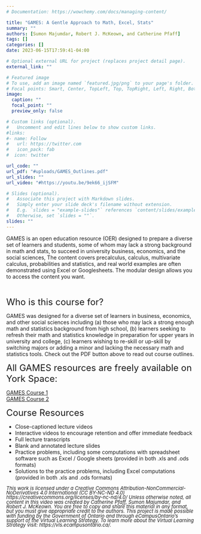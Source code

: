 ```yaml
---
# Documentation: https://wowchemy.com/docs/managing-content/

title: "GAMES: A Gentle Approach to Math, Excel, Stats"
summary: ""
authors: [Sumon Majumdar, Robert J. McKeown, and Catherine Pfaff]
tags: []
categories: []
date: 2023-06-15T17:59:41-04:00

# Optional external URL for project (replaces project detail page).
external_link: ""

# Featured image
# To use, add an image named `featured.jpg/png` to your page's folder.
# Focal points: Smart, Center, TopLeft, Top, TopRight, Left, Right, BottomLeft, Bottom, BottomRight.
image:
  caption: ""
  focal_point: ""
  preview_only: false

# Custom links (optional).
#   Uncomment and edit lines below to show custom links.
#links:
#- name: Follow
#   url: https://twitter.com
#   icon_pack: fab
#  icon: twitter

url_code: ""
url_pdf: "#uploads/GAMES_Outlines.pdf"   
url_slides: ""
url_video: "#https://youtu.be/9ek66_ijSFM"

# Slides (optional).
#   Associate this project with Markdown slides.
#   Simply enter your slide deck's filename without extension.
#   E.g. `slides = "example-slides"` references `content/slides/example-slides.md`.
#   Otherwise, set `slides = ""`.
slides: ""
---
```


<p>GAMES is an open education resource (OER) designed to prepare a diverse set of learners and students, some of whom may lack a strong background in math and stats, to succeed in university business, economics, and the social sciences, The content covers precalculus, calculus, multivariate calculus, probabilities and statistics, and real world examples are often demonstrated using Excel or Googlesheets. The modular design allows you to access the content you want.<p><br>

<font size="+2">Who is this course for?</font>

GAMES was designed for a diverse set of learners in business, economics, and other social sciences including (a) those who may lack a strong enough math and statistics background from high school, (b) learners seeking to refresh their math and statistics knowledge in preparation for upper years in university and college, (c) learners wishing to re-skill or up-skill by switching majors or adding a minor and lacking the necessary math and statistics tools. Check out the PDF button above to read out course outlines.<br>

<font size="+2">All GAMES resources are freely available on York Space:</font><br>

<a href="https://yorkspace.library.yorku.ca/xmlui/handle/10315/39775">GAMES Course 1</a> <br>
<a href="https://yorkspace.library.yorku.ca/xmlui/handle/10315/39776">GAMES Course 2</a><br>

<font size="+2">Course Resources</font>

<ul>
  <li>Close-captioned lecture videos</li>
  <li>Interactive videos to encourage retention and offer immediate feedback</li>
  <li>Full lecture transcripts</li>
  <li>Blank and annotated lecture slides</li>
  <li>Practice problems, including some computations with spreadsheet software such as Excel / Google sheets (provided in both .xls and .ods formats)</li>
  <li>Solutions to the practice problems, including Excel computations (provided in both .xls and .ods formats)</li>
</ul>


<p style="line-height:0.95">
<font size="-1"> <i>This work is licensed under a Creative Commons Attribution-NonCommercial-NoDerivatives 4.0 International (CC BY-NC-ND 4.0) https://creativecommons.org/licenses/by-nc-nd/4.0/  Unless otherwise noted, all content in this video was created by Catherine Pfaff, Sumon Majumdar, and Robert J. McKeown. You are free to copy and share this material in any format, but you must give appropriate credit to the authors. This project is made possible with funding by the Government of Ontario and through eCampusOntario’s support of the Virtual Learning Strategy. To learn more about the Virtual Learning Strategy visit: https://vls.ecampusontario.ca/.</i> </font>
</p>


